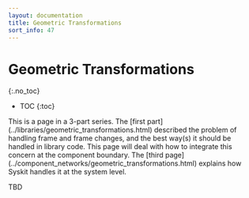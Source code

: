 ```yaml
---
layout: documentation
title: Geometric Transformations
sort_info: 47
---
```


# Geometric Transformations
{:.no_toc}

- TOC
{:toc}

<div class="panel panel-default" markdown="1">
This is a page in a 3-part series. The [first
part](../libraries/geometric_transformations.html) described the problem
of handling frame and frame changes, and the best way(s) it should be handled in
library code.  This page will deal with how to integrate this concern at the
component boundary. The [third page](../component_networks/geometric_transformations.html)
explains how Syskit handles it at the system level.
</div>

TBD
